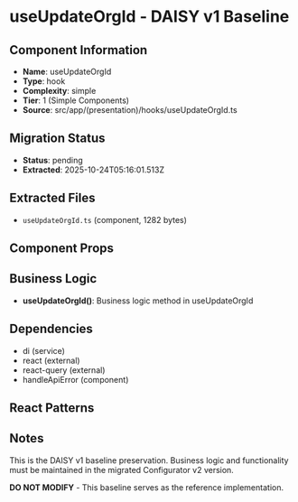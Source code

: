 # useUpdateOrgId - DAISY v1 Baseline

## Component Information

- **Name**: useUpdateOrgId
- **Type**: hook
- **Complexity**: simple
- **Tier**: 1 (Simple Components)
- **Source**: src/app/(presentation)/hooks/useUpdateOrgId.ts

## Migration Status

- **Status**: pending
- **Extracted**: 2025-10-24T05:16:01.513Z

## Extracted Files

- `useUpdateOrgId.ts` (component, 1282 bytes)

## Component Props



## Business Logic

- **useUpdateOrgId()**: Business logic method in useUpdateOrgId

## Dependencies

- di (service)
- react (external)
- react-query (external)
- handleApiError (component)

## React Patterns



## Notes

This is the DAISY v1 baseline preservation. Business logic and functionality
must be maintained in the migrated Configurator v2 version.

**DO NOT MODIFY** - This baseline serves as the reference implementation.
